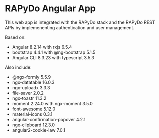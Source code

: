 # RAPyDo Angular App

This web app is integrated with the RAPyDo stack and the RAPyDo REST APIs by implemenenting authentication and user management.

Based on:

*   Angular 8.2.14 with rxjs 6.5.4
*   bootstrap 4.4.1 with @ng-bootstrap 5.1.5
*   Angular CLI 8.3.23 with typescript 3.5.3

Also include:

*   @ngx-formly 5.5.9
*   ngx-datatable 16.0.3
*   ngx-uploadx 3.3.3
*   file-saver 2.0.2
*   ngx-toastr 11.3.2
*   moment 2.24.0 with ngx-moment 3.5.0
*   font-awesome 5.12.0
*   material-icons 0.3.1
*   angular-confirmation-popover 4.2.1
*   ngx-clipboard 12.3.0
*   angular2-cookie-law 7.0.1
